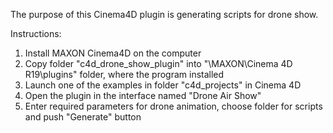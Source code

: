 The purpose of this Cinema4D plugin is generating scripts for drone show.

Instructions:
1. Install MAXON Cinema4D on the computer
2. Copy folder "c4d_drone_show_plugin" into "\MAXON\Cinema 4D R19\plugins\" folder, where the program installed
3. Launch one of the examples in folder "c4d_projects" in Cinema 4D
4. Open the plugin in the interface named "Drone Air Show"
5. Enter required parameters for drone animation, choose folder for scripts and push "Generate" button